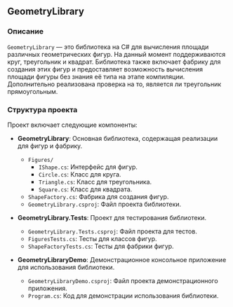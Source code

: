 ## GeometryLibrary

### Описание

`GeometryLibrary` — это библиотека на C# для вычисления площади различных геометрических фигур. На данный момент поддерживаются круг, треугольник и квадрат. Библиотека также включает фабрику для создания этих фигур и предоставляет возможность вычисления площади фигуры без знания её типа на этапе компиляции. Дополнительно реализована проверка на то, является ли треугольник прямоугольным.

### Структура проекта

Проект включает следующие компоненты:

- **GeometryLibrary**: Основная библиотека, содержащая реализации для фигур и фабрику.
  - `Figures/`
    - `IShape.cs`: Интерфейс для фигур.
    - `Circle.cs`: Класс для круга.
    - `Triangle.cs`: Класс для треугольника.
    - `Square.cs`: Класс для квадрата.
  - `ShapeFactory.cs`: Фабрика для создания фигур.
  - `GeometryLibrary.csproj`: Файл проекта библиотеки.

- **GeometryLibrary.Tests**: Проект для тестирования библиотеки.
  - `GeometryLibrary.Tests.csproj`: Файл проекта для тестов.
  - `FiguresTests.cs`: Тесты для классов фигур.
  - `ShapeFactoryTests.cs`: Тесты для фабрики фигур.

- **GeometryLibraryDemo**: Демонстрационное консольное приложение для использования библиотеки.
  - `GeometryLibraryDemo.csproj`: Файл проекта демонстрационного приложения.
  - `Program.cs`: Код для демонстрации использования библиотеки.
